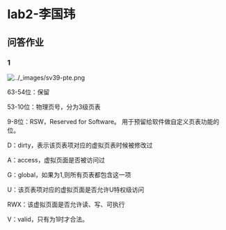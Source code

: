 # lab2-李国玮

## 问答作业

### 1

![../_images/sv39-pte.png](https://learningos.cn/rCore-Tutorial-Guide-2023A/_images/sv39-pte.png)

63-54位：保留

53-10位：物理页号，分为3级页表

9-8位：RSW，Reserved for Software。 用于预留给软件做自定义页表功能的位。

D：dirty，表示该页表项对应的虚拟页表时候被修改过

A：access，虚拟页面是否被访问过

G：global，如果为1,则所有页表都包含这一项

U：该页表项对应的虚拟页面是否允许U特权级访问

RWX：该虚拟页面是否允许读、写、可执行

V：valid，只有为1时才合法。